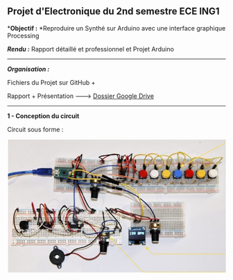 ## Projet d'Electronique du 2nd semestre ECE ING1

***Objectif :** *Reproduire un Synthé sur Arduino avec une interface graphique Processing

***Rendu :*** Rapport détaillé et professionnel et Projet Arduino 

---

***Organisation :***

Fichiers du Projet sur GitHub +

Rapport + Présentation ---> [Dossier Google Drive]([https://drive.google.com/drive/folders/18Ejd3RK-yX-xevtI5TjwW3On4UCgQXpG?usp=share_link]() "clique !")

---



**1 - Conception du circuit**



Circuit sous forme :

![1680006619814](image/README/1680006619814.png)
